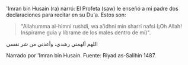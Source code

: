 'Imran bin Husain (ra) narró: El Profeta (saw) le enseñó a mi padre dos declaraciones para recitar en su Du'a. Estos son:

>"Allahumma al-himni rushdi, wa a'idhni min sharri nafsi (¡Oh Allah! Inspírame guía y líbrame de los males dentro de mí)".

‏اللهم ألهمني رشدي، وأعذني من شر نفسي

Narrado por 'Imran bin Husain.
Fuente: Riyad as-Salihin 1487.
